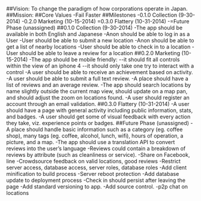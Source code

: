 ##Vision: To change the paradigm of how corporations operate in Japan.
##Mission:
##Core Values
-Fail Faster
##Milestones
-0.1.0 Collection (9-30-2014)
-0.2.0 Marketing (10-15-2014)
=0.3.0 Flattery (10-31-2014)
-=Future Phase (unassigned)
##0.1.0 Collection (9-30-2014)
-The app should be available in both English and Japanese
-Anon should be able to log in as a User
-User should be able to submit a new location
-Anon should be able to get a list of nearby locations
-User should be able to check in to a location
-User should be able to leave a review for a location
##0.2.0 Marketing (10-15-2014)
-The app should be mobile friendly:
--it should fit all controls within the view of an iphone 4
--it should only take one try to interact with a control
-A user should be able to receive an achievement based on activity.
-A user should be able to submit a full text review.
-A place should have a list of reviews and an average review.
-The app should search locations by name slightly outside the current map view, should update on a map pan, and should adjust the zoom on locations found.
-A user should register an account through an email validation.
##0.3.0 Flattery (10-31-2014)
-A user should have a page with general activity including public information, stats, and badges.
-A user should get some of visual feedback with every action they take, viz. experience points or badges.
##Future Phase (unassigned)
-A place should handle basic information such as a category (eg. coffee shop), many tags (eg. coffee, alcohol, lunch, wifi), hours of operation, a picture, and a map.
-The app should use a translation API to convert reviews into the user’s language
-Reviews could contain a breakdown of reviews by attribute (such as cleanliness or service).
-Share on Facebook, line
-Crowdsource feedback on valid locations, good reviews
-Restrict server access, database access, server roles, database roles
-Add client minification to build process
-Server reboot protection
-Add database update to deployment process
-Check in should persist after leaving the page
-Add standard versioning to app.
-Add source control.
-p2p chat on locations
